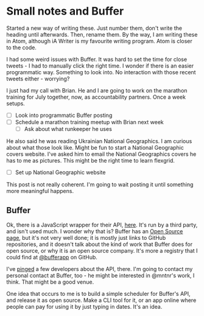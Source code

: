 # Small notes and Buffer

Started a new way of writing these. Just number them, don't write the heading until afterwards. Then, rename them. By the way, I am writing these in Atom, although iA Writer is my favourite writing program. Atom is closer to the code.

I had some weird issues with Buffer. It was hard to set the time for close tweets - I had to manually click the right time. I wonder if there is an easier programmatic way. Something to look into. No interaction with those recent tweets either - worrying?

I just had my call with Brian. He and I are going to work on the marathon training for July together, now, as accountability partners. Once a week setups.

- [ ] Look into programmatic Buffer posting
- [ ] Schedule a marathon training meetup with Brian next week
  - [ ] Ask about what runkeeper he uses

He also said he was reading Ukrainian National Geographics. I am curious about what those look like. Might be fun to start a National Geographic covers website. I've asked him to email the National Geographics covers he has to me as pictures. This might be the right time to learn flexgrid.

- [ ] Set up National Geographic website

This post is not really coherent. I'm going to wait posting it until something more meaningful happens.

## Buffer

Ok, there is a JavaScript wrapper for their API, [here](https://www.npmjs.com/package/buffer-node). It's run by a third party, and isn't used much. I wonder why that is? Buffer has an [Open Source page](https://bufferapp.github.io/), but it's not very well done; it is mostly just links to GitHub repositories, and it doesn't talk about the kind of work that Buffer does for open source, or why it is an open source company. It's more a registry that I could find at [@bufferapp](https://github.com/bufferapp) on GitHub.

I've [pinged](https://twitter.com/richlitt/status/974662242640842752) a few developers about the API, there. I'm going to contact my personal contact at Buffer, too - he might be interested in @mntnr's work, I think. That might be a good venue.

One idea that occurs to me is to build a simple scheduler for Buffer's API, and release it as open source. Make a CLI tool for it, or an app online where people can pay for using it by just typing in dates. It's an idea.